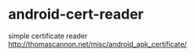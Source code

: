 android-cert-reader
===================

simple certificate reader http://thomascannon.net/misc/android_apk_certificate/